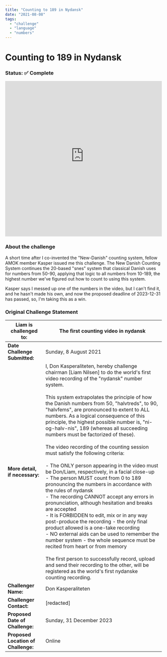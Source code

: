 ```yaml
---
title: "Counting to 189 in Nydansk"
date: "2021-08-08"
tags: 
  - "challenge"
  - "language"
  - "numbers"
---
```


# Counting to 189 in Nydansk

### Status: ✅ Complete

<iframe width="100%" height="500" src="https://www.youtube-nocookie.com/embed/YX17jMytRVU?si=Qdkg_xUx-HEfVsOY" title="YouTube video player" frameborder="0" allow="accelerometer; autoplay; clipboard-write; encrypted-media; gyroscope; picture-in-picture; web-share" referrerpolicy="strict-origin-when-cross-origin" allowfullscreen></iframe>

### About the challenge
A short time after I co-invented the "New-Danish" counting system, fellow AMOK member Kasper issued me this challenge. The New Danish Counting System continues the 20-based "snes" system that classical Danish uses for numbers from 50-90, applying that logic to all numbers from 10-189, the highest number we've figured out how to count to using this system.

Kasper says I messed up one of the numbers in the video, but I can't find it, and he hasn't made his own, and now the proposed deadline of 2023-12-31 has passed, so, I'm taking this as a win.


### Original Challenge Statement

| Liam is challenged to:                | The first counting video in nydansk                                                                                                                                                                                                                                                                                                                                                                                                                                                                                                                                                                                                                                                                                                                                                                                                                                                                                                                                                                                                                                                                                                                                                                                                                                                                                                            |
| ----------------------------------- | ---------------------------------------------------------------------------------------------------------------------------------------------------------------------------------------------------------------------------------------------------------------------------------------------------------------------------------------------------------------------------------------------------------------------------------------------------------------------------------------------------------------------------------------------------------------------------------------------------------------------------------------------------------------------------------------------------------------------------------------------------------------------------------------------------------------------------------------------------------------------------------------------------------------------------------------------------------------------------------------------------------------------------------------------------------------------------------------------------------------------------------------------------------------------------------------------------------------------------------------------------------------------------------------------------------------------------------------------- |
| **Date Challenge Submitted:**       | Sunday, 8 August 2021                                                                                                                                                                                                                                                                                                                                                                                                                                                                                                                                                                                                                                                                                                                                                                                                                                                                                                                                                                                                                                                                                                                                                                                                                                                                                                                          |
| **More detail, if necessary:**      | I, Don Kasperaliteten, hereby challenge chairman [Liam Nilsen] to do the world's first video recording of the "nydansk" number system.  <br>  <br>This system extrapolates the principle of how the Danish numbers from 50, "halvtreds", to 90, "halvfems", are pronounced to extent to ALL numbers. As a logical consequence of this principle, the highest possible number is, "ni-og-halv-nis", 189 (whereas all succeeding numbers must be factorized of these).  <br>  <br>The video recording of the counting session must satisfy the following criteria:  <br>  <br>- The ONLY person appearing in the video must be Don/Liam, respectively, in a facial close-up  <br>- The person MUST count from 0 to 189 pronouncing the numbers in accordance with the rules of nydansk  <br>- The recording CANNOT accept any errors in pronunciation, although hesitation and breaks are accepted  <br>- It is FORBIDDEN to edit, mix or in any way post-produce the recording - the only final product allowed is a one-take recording  <br>- NO external aids can be used to remember the number system - the whole sequence must be recited from heart or from memory  <br>  <br>The first person to successfully record, upload and send their recording to the other, will be registered as the world's first nydanske counting recording. |
| **Challenger Name:**                | Don Kasperaliteten                                                                                                                                                                                                                                                                                                                                                                                                                                                                                                                                                                                                                                                                                                                                                                                                                                                                                                                                                                                                                                                                                                                                                                                                                                                                                                                             |
| **Challenger Contact:**             | [redacted]                                                                                                                                                                                                                                                                                                                                                                                                                                                                                                                                                                                                                                                                                                                                                                                                                                                                                                                                                                                                                                                                                                                                                                                                                                                                                                                                     |
| **Proposed Date of Challenge:**     | Sunday, 31 December 2023                                                                                                                                                                                                                                                                                                                                                                                                                                                                                                                                                                                                                                                                                                                                                                                                                                                                                                                                                                                                                                                                                                                                                                                                                                                                                                                       |
| **Proposed Location of Challenge:** | Online                                                                                                                                                                                                                                                                                                                                                                                                                                                                                                                                                                                                                                                                                                                                                                                                                                                                                                                                                                                                                                                                                                                                                                                                                                                                                                                                         |
